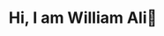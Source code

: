 <div align="center">
<h1 align="center">Hi, I am William Ali👋</h1>
</div>
<!--
<img src="https://i.imgur.com/weNbhGZ.png">
<!--
[![YouTube Channel Subscribers](https://img.shields.io/youtube/channel/subscribers/UCIjEgHA1vatSR2K4rfcdNRg?style=social)](https://youtube.com/aristidevs?sub_confirmation=1)
[![Twitch Status](https://img.shields.io/twitch/status/aristidevs?style=social)](https://www.twitch.tv/aristidevs)
[![GitHub followers](https://img.shields.io/github/followers/arisguimera?style=social)](https://github.com/ArisGuimera)
![Discord Shield](https://discordapp.com/api/guilds/807719549075980308/widget.png?style=shield)

## Sobre mi 

- 🏫 I am a fifth semester mechatronics engineering student.
- ⚙️ I design mechanical parts or assemblies and work on 3D modeling and printing projects.
- ![image](https://github.com/user-attachments/assets/6ae5905d-94de-446b-9cc5-5e7f72662ae7) I build electronic prototypes.
- ![image](https://github.com/user-attachments/assets/ebd4b614-fa7d-413e-aaa9-745fb1ab0f76) I develop projects using Arduino, Raspberry Pi, and other microcontrollers.
- 🤝 I help other students develop mechatronics projects.
  

<br>

<!--
**WAliVR14/WAliVR14** is a ✨ _special_ ✨ repository because its `README.md` (this file) appears on your GitHub profile.

Here are some ideas to get you started:

- 🔭 I’m currently working on ...
- 🌱 I’m currently learning ...
- 👯 I’m looking to collaborate on ...
- 🤔 I’m looking for help with ...
- 💬 Ask me about ...
- 📫 How to reach me: ...
- 😄 Pronouns: ...
- ⚡ Fun fact: ...
-->
